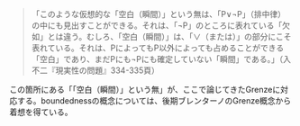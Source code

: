 > 「このような仮想的な「空白（瞬間）」という無は、「P∨¬P」（排中律）の中にも見出すことができる。それは、「¬P」のところに表れている「欠如」とは違う。むしろ、「空白（瞬間）」は、「∨（または）」の部分にこそ表れている。それは、PによってもP以外によっても占めることができる「空白」であり、まだPにも¬Pにも確定していない「瞬間」である。」（入不二『現実性の問題』334-335頁）

この箇所にある「「空白（瞬間）」という無」が、ここで論じてきたGrenzeに対応する。boundednessの概念については、後期ブレンターノのGrenze概念から着想を得ている。
